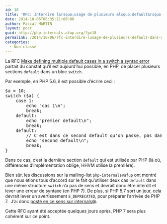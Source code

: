 ```yaml
---
id: 18
title: 'RFC: Interdire l&rsquo;usage de plusieurs &lsquo;default&rsquo; dans un &lsquo;switch&rsquo;'
date: 2014-10-06T06:35:11+00:00
author: Pascal MARTIN
layout: post
guid: http://php-internals.afup.org/?p=18
permalink: /2014/10/06/rfc-interdire-lusage-de-plusieurs-default-dans-un-switch/
categories:
  - Non classé
---
```

La RFC [Make defining multiple default cases in a switch a syntax error](https://wiki.php.net/rfc/switch.default.multiple) partait du constat qu&rsquo;il est aujourd&rsquo;hui possible, en PHP, de placer plusieurs sections `default` dans un bloc `switch`.

Par exemple, en PHP 5.6, il est possible d&rsquo;écrire ceci :

<pre>$a = 10;
switch ($a) {
    case 1:
        echo "cas 1\n";
        break;
    default:
        echo "premier default\n";
        break;
    default:
        // C'est dans ce second default qu'on passe, pas dans le premier
        echo "second default\n";
        break;
}</pre>

Dans ce cas, c&rsquo;est la dernière section `default` qui est utilisée par PHP (là où, différences d&rsquo;implémentation oblige, HHVM utilise la première).

Bien sûr, les discussions sur la mailing-list `php-internals@afup` ont montré que nous étions tous d&rsquo;accord sur le fait qu&rsquo;utiliser deux cas `default` dans une même structure `switch` n&rsquo;a pas de sens et devrait donc être interdit et lever une erreur de syntaxe (en PHP 7). De plus, si PHP 5.7 sort un jour, cela devrait lever un avertissement `E_DEPRECATED`, pour préparer l&rsquo;arrivée de PHP 7.  J&rsquo;ai donc [posté en ce sens sur internals@](http://news.php.net/php.internals/77216).

Cette RFC ayant été acceptée quelques jours après, PHP 7 sera plus cohérent sur ce point.